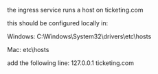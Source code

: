 the ingress service runs a host on ticketing.com

this should be configured locally in:

Windows: C:\Windows\System32\drivers\etc\hosts

Mac: etc\hosts

add the following line:
127.0.0.1 ticketing.com

